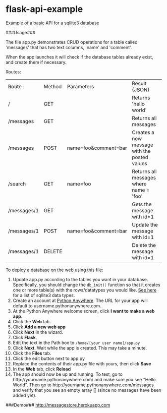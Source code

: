 flask-api-example
=================

Example of a basic API for a sqllite3 database

###Usage###

The file app.py demonstrates CRUD operations for a table called 'messages' that has two text columns, 'name' and 'comment'.

When the app launches it will check if the database tables already exist, and create them if necessary.

Routes:
<table>
	<tr><td>Route</td><td>Method</td><td>Parameters</td><td>Result (JSON)</td></tr>
	<tr><td>/</td><td>GET</td><td></td><td>Returns 'hello world'</td>
	<tr><td>/messages</td><td>GET</td><td></td><td>Returns all messages</td>
	<tr><td>/messages</td><td>POST</td><td>name=foo&comment=bar</td><td>Creates a new message with the posted values</td></tr>
	<tr><td>/search</td><td>GET</td><td>name=foo</td><td>Returns all messages where name = 'foo'</td></tr>
	<tr><td>/messages/1</td><td>GET</td><td></td><td>Gets the message with id=1</td></tr>
	<tr><td>/messages/1</td><td>POST</td><td>name=foo&comment=bar</td><td>Update the message with id=1</td></tr>
	<tr><td>/messages/1</td><td>DELETE</td><td></td><td>Delete the message with id=1</td></tr>
</table>

To deploy a database on the web using this file:
<ol>
	<li>Update app.py according to the tables you want in your database. Specifically, you should change the <code>db_init()</code> function so that it creates one or more table(s) with the rows/datatypes you would like. <a href="http://www.sqlite.org/datatype3.html">See here</a> for a list of sqllite3 data types.</li>
	<li>Create an account at <a href="https://www.pythonanywhere.com">Python Anywhere</a>. The URL for your app will default to username.pythonanywhere.com.</li>
	<li>At the Python Anywhere welcome screen, click <b>I want to make a web app</b>.</li>
	<li>Click the <b>Web</b> tab.</li>
	<li>Click <b>Add a new web app</b></li>
	<li>Click <b>Next</b> in the wizard.</li>
	<li>Click <b>Flask</b>.</li>
	<li>Edit the text in the Path box to <code>/home/[your user name]/app.py</code></li>
	<li>Click <b>Next</b>. Wait while the app is created. This may take a minute.</li>
	<li>Click the <b>Files</b> tab.</li>
	<li>Click the edit button next to app.py</li>
	<li>Replace the contents of their app.py file with yours, then click <b>Save</b></li>
	<li>In the <b>Web</b> tab, click <b>Reload</b></li>
	<li>The app should now be up and running. To test, go to http://yourname.pythonanywhere.com/ and make sure you see "Hello World". Then go to http://yourname.pythonanywhere.com/messages and verify that you see an empty array [] (since no messages have been added yet).</li>
</ol>

###Demo###
http://messagestore.herokuapp.com